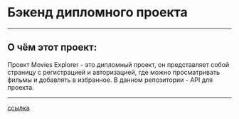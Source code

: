 # Бэкенд дипломного проекта

***

## О чём этот проект:
Проект Movies Explorer - это дипломный проект, он представляет собой страницу с регистрацией и авторизацией, где можно просматривать фильмы и добавлять в избранное. В данном репозитории - API для проекта.


***

[ссылка](api.vasilius.diplom.nomoredomains.xyz) 


